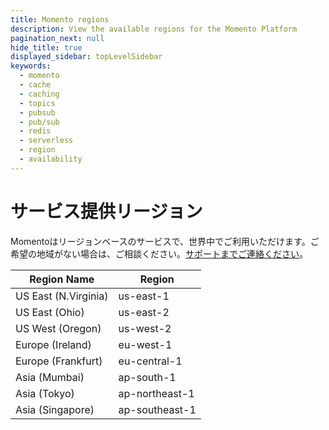 ```yaml
---
title: Momento regions
description: View the available regions for the Momento Platform
pagination_next: null
hide_title: true
displayed_sidebar: topLevelSidebar
keywords:
  - momento
  - cache
  - caching
  - topics
  - pubsub
  - pub/sub
  - redis
  - serverless
  - region
  - availability
---
```


# サービス提供リージョン

Momentoはリージョンベースのサービスで、世界中でご利用いただけます。ご希望の地域がない場合は、ご相談ください。[サポートまでご連絡ください](mailto:support@momentohq.com)。


| Region Name          | Region         |
|----------------------|----------------|
| US East (N.Virginia) | us-east-1      |
| US East (Ohio)       | us-east-2      |
| US West (Oregon)     | us-west-2      |
| Europe (Ireland)     | eu-west-1      |
| Europe (Frankfurt)   | eu-central-1   |
| Asia (Mumbai)        | ap-south-1     |
| Asia (Tokyo)         | ap-northeast-1 |
| Asia (Singapore)     | ap-southeast-1 |
